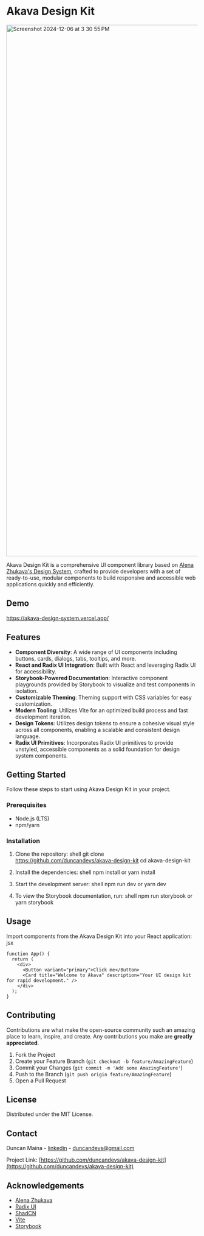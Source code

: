 # Akava Design Kit
<img width="1395" alt="Screenshot 2024-12-06 at 3 30 55 PM" src="https://github.com/user-attachments/assets/611934e3-e246-44d6-b246-e7f86a0809a9">

Akava Design Kit is a comprehensive UI component library based on [Alena Zhukava's Design System](https://www.figma.com/community/file/1267195373409722424), crafted to provide developers with a set of ready-to-use, modular components to build responsive and accessible web applications quickly and efficiently.

## Demo
https://akava-design-system.vercel.app/

## Features

- **Component Diversity**: A wide range of UI components including buttons, cards, dialogs, tabs, tooltips, and more.
- **React and Radix UI Integration**: Built with React and leveraging Radix UI for accessibility.
- **Storybook-Powered Documentation**: Interactive component playgrounds provided by Storybook to visualize and test components in isolation.
- **Customizable Theming**: Theming support with CSS variables for easy customization.
- **Modern Tooling**: Utilizes Vite for an optimized build process and fast development iteration.
- **Design Tokens**: Utilizes design tokens to ensure a cohesive visual style across all components, enabling a scalable and consistent design language.
- **Radix UI Primitives**: Incorporates Radix UI primitives to provide unstyled, accessible components as a solid foundation for design system components.

## Getting Started

Follow these steps to start using Akava Design Kit in your project.

### Prerequisites

- Node.js (LTS)
- npm/yarn

### Installation

1. Clone the repository:
shell
git clone https://github.com/duncandevs/akava-design-kit
cd akava-design-kit

2. Install the dependencies:
shell
npm install
or
yarn install

3. Start the development server:
shell
npm run dev
or
yarn dev

4. To view the Storybook documentation, run:
shell
npm run storybook
or
yarn storybook


## Usage

Import components from the Akava Design Kit into your React application:
jsx

```import { Button, Card } from 'akava-design-kit';
function App() {
  return (
    <div>
      <Button variant="primary">Click me</Button>
      <Card title="Welcome to Akava" description="Your UI design kit for rapid development." />
    </div>
  );
}
```


## Contributing

Contributions are what make the open-source community such an amazing place to learn, inspire, and create. Any contributions you make are **greatly appreciated**.

1. Fork the Project
2. Create your Feature Branch (`git checkout -b feature/AmazingFeature`)
3. Commit your Changes (`git commit -m 'Add some AmazingFeature'`)
4. Push to the Branch (`git push origin feature/AmazingFeature`)
5. Open a Pull Request

## License
Distributed under the MIT License.

## Contact

Duncan Maina - [linkedin](https://www.linkedin.com/in/duncan-maina-499677135/) - duncandevs@gmail.com

Project Link: [https://github.com/duncandevs/akava-design-kit](https://github.com/duncandevs/akava-design-kit)

## Acknowledgements

- [Alena Zhukava](https://www.figma.com/community/file/1267195373409722424)
- [Radix UI](https://www.radix-ui.com/)
- [ShadCN](https://ui.shadcn.com/)
- [Vite](https://vitejs.dev/)
- [Storybook](https://storybook.js.org/)
